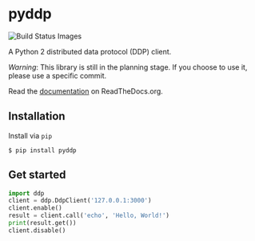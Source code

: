 pyddp
=====
![Build Status Images][Build Status Images]


A Python 2 distributed data protocol (DDP) client.

_Warning_: This library is still in the planning stage. If you choose to use it,
           please use a specific commit.

Read the [documentation](http://pyddp.readthedocs.org/en/latest/) on
ReadTheDocs.org.


Installation
------------

Install via `pip`

```Shell
$ pip install pyddp
```


Get started
-----------

```Python
import ddp
client = ddp.DdpClient('127.0.0.1:3000')
client.enable()
result = client.call('echo', 'Hello, World!')
print(result.get())
client.disable()
```


[Build Status Images]: https://travis-ci.org/foxdog-studios/pyddp.svg "Build Status Images"
